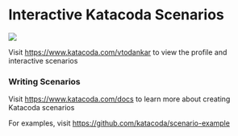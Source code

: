 # Interactive Katacoda Scenarios

[![](http://shields.katacoda.com/katacoda/vtodankar/count.svg)](https://www.katacoda.com/vtodankar "Get your profile on Katacoda.com")

Visit https://www.katacoda.com/vtodankar to view the profile and interactive scenarios

### Writing Scenarios
Visit https://www.katacoda.com/docs to learn more about creating Katacoda scenarios

For examples, visit https://github.com/katacoda/scenario-example

